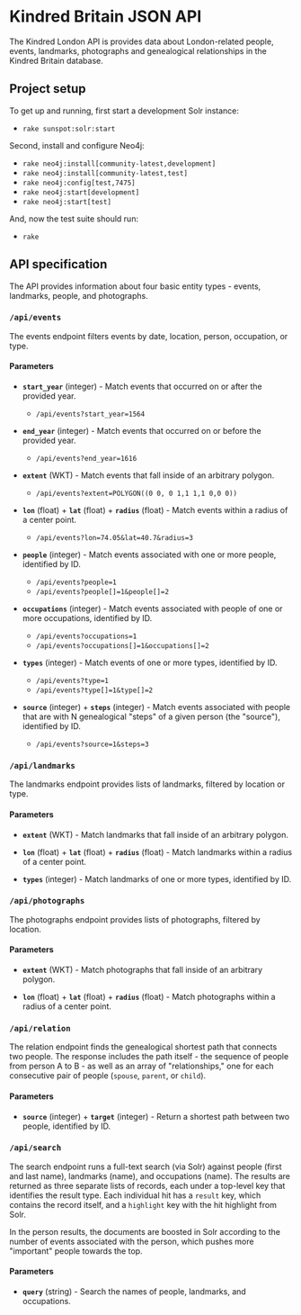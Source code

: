 # Kindred Britain JSON API

The Kindred London API is provides data about London-related people, events, landmarks, photographs and genealogical relationships in the Kindred Britain database.

## Project setup

To get up and running, first start a development Solr instance:

  - `rake sunspot:solr:start`

Second, install and configure Neo4j:

  - `rake neo4j:install[community-latest,development]`
  - `rake neo4j:install[community-latest,test]`
  - `rake neo4j:config[test,7475]`
  - `rake neo4j:start[development]`
  - `rake neo4j:start[test]`

And, now the test suite should run:

  - `rake`

## API specification

The API provides information about four basic entity types - events, landmarks, people, and photographs.

### `/api/events`

The events endpoint filters events by date, location, person, occupation, or type.

#### Parameters

  - **`start_year`** (integer) - Match events that occurred on or after the provided year.
    - `/api/events?start_year=1564`

  - **`end_year`** (integer) - Match events that occurred on or before the provided year.
    - `/api/events?end_year=1616`

  - **`extent`** (WKT) - Match events that fall inside of an arbitrary polygon.
    - `/api/events?extent=POLYGON((0 0, 0 1,1 1,1 0,0 0))`

  - **`lon`** (float) + **`lat`** (float) + **`radius`** (float) - Match events within a radius of a center point.
    - `/api/events?lon=74.05&lat=40.7&radius=3`

  - **`people`** (integer) - Match events associated with one or more people, identified by ID.
    - `/api/events?people=1`
    - `/api/events?people[]=1&people[]=2`

  - **`occupations`** (integer) - Match events associated with people of one or more occupations, identified by ID.
    - `/api/events?occupations=1`
    - `/api/events?occupations[]=1&occupations[]=2`

  - **`types`** (integer) - Match events of one or more types, identified by ID.
    - `/api/events?type=1`
    - `/api/events?type[]=1&type[]=2`

  - **`source`** (integer) + **`steps`** (integer) - Match events associated with people that are with N genealogical "steps" of a given person (the "source"), identified by ID.
    - `/api/events?source=1&steps=3`

### `/api/landmarks`

The landmarks endpoint provides lists of landmarks, filtered by location or type.

#### Parameters

  - **`extent`** (WKT) - Match landmarks that fall inside of an arbitrary polygon.

  - **`lon`** (float) + **`lat`** (float) + **`radius`** (float) - Match landmarks within a radius of a center point.

  - **`types`** (integer) - Match landmarks of one or more types, identified by ID.

### `/api/photographs`

The photographs endpoint provides lists of photographs, filtered by location.

#### Parameters

  - **`extent`** (WKT) - Match photographs that fall inside of an arbitrary polygon.

  - **`lon`** (float) + **`lat`** (float) + **`radius`** (float) - Match photographs within a radius of a center point.

### `/api/relation`

The relation endpoint finds the genealogical shortest path that connects two people. The response includes the path itself - the sequence of people from person A to B - as well as an array of "relationships," one for each consecutive pair of people (`spouse`, `parent`, or `child`).

#### Parameters

  - **`source`** (integer) + **`target`** (integer) - Return a shortest path between two people, identified by ID.

### `/api/search`

The search endpoint runs a full-text search (via Solr) against people (first and last name), landmarks (name), and occupations (name). The results are returned as three separate lists of records, each under a top-level key that identifies the result type. Each individual hit has a `result` key, which contains the record itself, and a `highlight` key with the hit highlight from Solr.

In the person results, the documents are boosted in Solr according to the number of events associated with the person, which pushes more "important" people towards the top.

#### Parameters

  - **`query`** (string) - Search the names of people, landmarks, and occupations.
